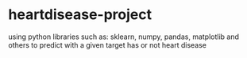 # heartdisease-project
using python libraries such as: sklearn, numpy, pandas, matplotlib and others to predict with a given target has or not heart disease
